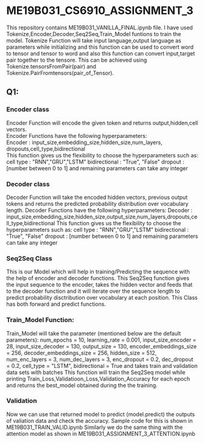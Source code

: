 # ME19B031_CS6910_ASSIGNMENT_3

This repository contains ME19B031_VANILLA_FINAL.ipynb file.
I have used Tokenize,Encoder,Decoder,Seq2Seq,Train_Model funtions to train the model.
Tokenize Function will take input language,output language as parameters while initializing and this function can be used to convert word to tensor and tensor to word and also this function can convert input,target pair together to the tensore. This can be achieved using Tokenize.tensorsFromPair(pair) and Tokenize.PairFromtensors(pair_of_Tensor).
## Q1:
### Encoder class
Encoder Function will encode the given token and returns output,hidden,cell vectors. <br>
Encoder Functions have the following hyperparameters:<br>
Encoder : input_size,embedding_size,hidden_size,num_layers, dropouts,cell_type,bidirectional<br>
This function gives us the flexibility to choose the hyperparameters such as:<br>
cell type : "RNN","GRU","LSTM"
bidirectional : "True", "False"
dropout : [number between 0 to 1]
and remaining parameters can take any integer 
### Decoder class
Decoder Function will take the encoded hidden vectors, previous output tokens and returns the predicted probability distribution over vocabulary length.
Decoder Functions have the following hyperparameters:
Decoder : input_size,embedding_size,hidden_size,output_size,num_layers,dropouts,cell_type,bidirectional
This function gives us the flexibility to choose the hyperparameters such as:
cell type : "RNN","GRU","LSTM"
bidirectional : "True", "False"
dropout : [number between 0 to 1]
and remaining parameters can take any integer 
### Seq2Seq Class
This is our Model which will help in training/Predicting the sequence with the help of encoder and decoder functions. This Seq2Seq function gives the input sequence to the encoder, takes the hidden vector and feeds that to the decoder function and it will iterate over the sequence length to predict probability disctribution over vocabulary at each position.
This Class has both forward and predict functions.
### Train_Model Function:
Train_Model will take the parameter (mentioned below are the default parameters):
num_epochs = 10,
learning_rate = 0.001,
input_size_encoder = 28,
input_size_decoder = 130,
output_size = 130,
encoder_embeddings_size = 256,
decoder_embeddings_size = 256,
hidden_size = 512,
num_enc_layers = 3,
num_dec_layers = 3,
enc_dropout = 0.2,
dec_dropout = 0.2,
cell_type = "LSTM",
bidirectional = True
and takes train and validation data sets with batches
This function will train the Seq2Seq model while printing Train_Loss,Validatioon_Loss,Validation_Accuracy for each epoch and returns the best_model obtained during the the training.
### Validation
Now we can use that returned model to predict (model.predict) the outputs of valiation data and check the accuracy.
Sample code for this is shown in ME19B031_TRAIN_VALID.ipynb
Similarly we do the same thing with the attention model as shown in ME19B031_ASSIGNMENT_3_ATTENTION.ipynb

